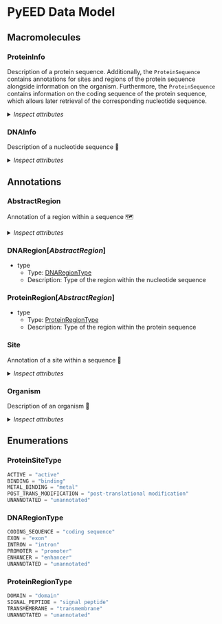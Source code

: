# PyEED Data Model

## Macromolecules

### ProteinInfo

Description of a protein sequence. Additionally, the `ProteinSequence` contains annotations for sites and regions of the protein sequence alongside information on the organism. Furthermore, the `ProteinSequence` contains information on the coding sequence of the protein sequence, which allows later retrieval of the corresponding nucleotide sequence.

<details>
  <summary><i>Inspect attributes</i></summary>

- source_id
  - Type: string
  - Description: Identifier of the protein sequence in the source database
- __name__
  - Type: string
  - Description: Name of the protein
- __sequence__
  - Type: string
  - Description: Amino acid sequence
- __organism__
  - Type: [Organism](#Organism)
  - Description: Corresponding organism
- regions
  - Type: [ProteinRegion](#ProteinRegion)
  - Description: Domains of the protein
  - Multiple: True
- sites
  - Type: [Site](#Site)
  - Description: Annotations of different sites
  - Multiple: True
- cds_references
  - Type: [DNARegion](#DNARegion)
  - Description: Defines the coding sequence of the protein
  - Multiple: True
- ec_number
  - Type: string
  - Description: Enzyme Commission number
- mol_weight
  - Type: float
  - Description: Calculated molecular weight of the protein

</details>

### DNAInfo

Description of a nucleotide sequence 🧬

<details>
  <summary><i>Inspect attributes</i></summary>

- name
  - Type: string
  - Description: Name of the nucleotide sequence
- __sequence__
  - Type: string
  - Description: The nucleotide sequence coding for the protein sequence
- organism
  - Type: [Organism](#Organism)
  - Description: Corresponding organism
- regions
  - Type: [DNARegion](#DNARegion)
  - Description: Defines regions within the nucleotide sequence that code for the protein sequence
  - Multiple: True
- source_id
  - Type: string
  - Description: Identifier of the corresponding DNA sequence

</details>

## Annotations

### AbstractRegion

Annotation of a region within a sequence 🗺️

<details>
  <summary><i>Inspect attributes</i></summary>

- name
  - Type: string
  - Description: Name of the annotation
- __start__
  - Type: integer
  - Description: Start position of the annotation
- __end__
  - Type: integer
  - Description: End position of the annotation
- note
  - Type: string
  - Description: Information found in 'note' of an ncbi protein sequence entry
- cross_reference
  - Type: string
  - Description: Database cross reference

</details>

### DNARegion[_AbstractRegion_]

- type
  - Type: [DNARegionType](#DNARegionType)
  - Description: Type of the region within the nucleotide sequence

### ProteinRegion[_AbstractRegion_]

- type
  - Type: [ProteinRegionType](#ProteinRegionType)
  - Description: Type of the region within the protein sequence

### Site

Annotation of a site within a sequence 📍

<details>
  <summary><i>Inspect attributes</i></summary>

- name
  - Type: string
  - Description: Name of the site
- type
  - Type: ProteinSiteType
  - Description: Type of the site
- positions
  - Type: integer
  - Description: Positions of the site
  - Multiple: True
- cross_reference
  - Type: string
  - Description: Database cross reference

</details>

### Organism

Description of an organism 🦠

<details>
  <summary><i>Inspect attributes</i></summary>

- name
  - Type: string
  - Description: Name of the organism
- __taxonomy_id__
  - Type: string
  - Description: NCBI Taxonomy ID to identify the organism
- domain
  - Type: string
  - Description: Domain of the organism
- kingdom
  - Type: string
  - Description: Kingdom of the organism
- phylum
  - Type: string
  - Description: Phylum of the organism
- tax_class
  - Type: string
  - Description: Class of the organism
- order
  - Type: string
  - Description: Order of the organism
- family
  - Type: string
  - Description: Family of the organism
- genus
  - Type: string
  - Description: Genus of the organism
- species
  - Type: string
  - Description: Species of the organism

</details>

## Enumerations

### ProteinSiteType

```python
ACTIVE = "active"
BINDING = "binding"
METAL_BINDING = "metal"
POST_TRANS_MODIFICATION = "post-translational modification"
UNANNOTATED = "unannotated"
```

### DNARegionType

```python
CODING_SEQUENCE = "coding sequence"
EXON = "exon"
INTRON = "intron"
PROMOTER = "promoter"
ENHANCER = "enhancer"
UNANNOTATED = "unannotated"
```

### ProteinRegionType

```python
DOMAIN = "domain"
SIGNAL_PEPTIDE = "signal peptide"
TRANSMEMBRANE = "transmembrane"
UNANNOTATED = "unannotated"
```
